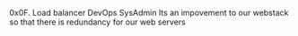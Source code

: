 0x0F. Load balancer
DevOps
SysAdmin
Its an impovement to our webstack so that there is redundancy for our web servers

